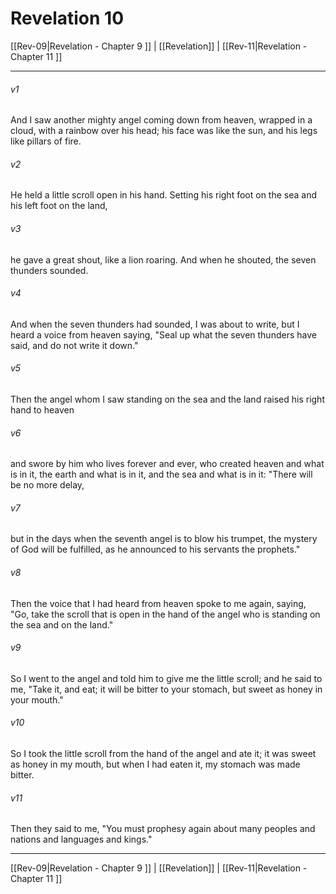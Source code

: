 # Revelation 10

[[Rev-09|Revelation - Chapter 9 ]] | [[Revelation]] | [[Rev-11|Revelation - Chapter 11 ]]
***

###### v1
And I saw another mighty angel coming down from heaven, wrapped in a cloud, with a rainbow over his head; his face was like the sun, and his legs like pillars of fire.
###### v2
He held a little scroll open in his hand. Setting his right foot on the sea and his left foot on the land,
###### v3
he gave a great shout, like a lion roaring. And when he shouted, the seven thunders sounded.
###### v4
And when the seven thunders had sounded, I was about to write, but I heard a voice from heaven saying, "Seal up what the seven thunders have said, and do not write it down."
###### v5
Then the angel whom I saw standing on the sea and the land raised his right hand to heaven
###### v6
and swore by him who lives forever and ever, who created heaven and what is in it, the earth and what is in it, and the sea and what is in it: "There will be no more delay,
###### v7
but in the days when the seventh angel is to blow his trumpet, the mystery of God will be fulfilled, as he announced to his servants the prophets."
###### v8
Then the voice that I had heard from heaven spoke to me again, saying, "Go, take the scroll that is open in the hand of the angel who is standing on the sea and on the land."
###### v9
So I went to the angel and told him to give me the little scroll; and he said to me, "Take it, and eat; it will be bitter to your stomach, but sweet as honey in your mouth."
###### v10
So I took the little scroll from the hand of the angel and ate it; it was sweet as honey in my mouth, but when I had eaten it, my stomach was made bitter.
###### v11
Then they said to me, "You must prophesy again about many peoples and nations and languages and kings."

***

[[Rev-09|Revelation - Chapter 9 ]] | [[Revelation]] | [[Rev-11|Revelation - Chapter 11 ]]
